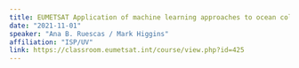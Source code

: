 ```yaml
---
title: EUMETSAT Application of machine learning approaches to ocean colour topics ML4OceanColour
date: "2021-11-01"
speaker: "Ana B. Ruescas / Mark Higgins"
affiliation: "ISP/UV"
link: https://classroom.eumetsat.int/course/view.php?id=425
---
```

